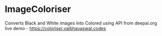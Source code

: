 # ImageColoriser
Converts Black and White images into Colored using API from deepai.org
live demo - https://coloriser.vaibhavaswal.codes
